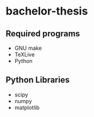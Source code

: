 # bachelor-thesis

## Required programs
* GNU make
* TeXLive
* Python

## Python Libraries
* scipy
* numpy
* matplotlib
